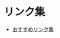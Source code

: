 # リンク集

- [おすすめリンク集](https://github.com/yellowmeteor/met_python.github.io/blob/master/links/osusume-links.md)
